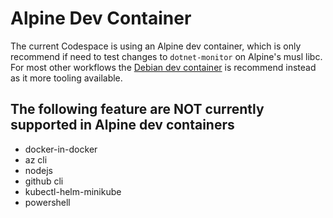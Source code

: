 # Alpine Dev Container

The current Codespace is using an Alpine dev container, which is only recommend if need to test changes to `dotnet-monitor` on Alpine's musl libc. For most other workflows the [Debian dev container](../glibc/devcontainer.json) is recommend instead as it more tooling available.

## The following feature are **NOT** currently supported in Alpine dev containers
- docker-in-docker
- az cli
- nodejs
- github cli
- kubectl-helm-minikube
- powershell